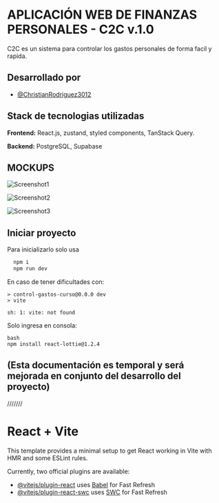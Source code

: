 
# APLICACIÓN WEB DE FINANZAS PERSONALES - C2C v.1.0

C2C es un sistema para controlar los gastos personales de forma facil y rapida.



## Desarrollado por

- [@ChristianRodriguez3012](https://www.instagram.com/lxrd_asde/)

## Stack de tecnologias utilizadas

**Frontend:** React.js, zustand, styled components, TanStack Query.

**Backend:** PostgreSQL, Supabase


## MOCKUPS
![Screenshot1](https://i.ibb.co/F3VVTv0/HGERTHDDFGG.png)

![Screenshot2](https://i.ibb.co/cDjwFzH/screencapture-127-0-0-1-5173-movimientos-2023-09-22-00-38-32.png)

![Screenshot3](https://i.ibb.co/tCqq9Kw/32shots-so.png)



## Iniciar proyecto

Para inicializarlo solo usa

```bash
  npm i
  npm run dev
```
En caso de tener dificultades con:

```
> control-gastos-curso@0.0.0 dev
> vite

sh: 1: vite: not found
```

Solo ingresa en consola:

```
bash
npm install react-lottie@1.2.4
```

## (Esta documentación es temporal y será mejorada en conjunto del desarrollo del proyecto)


///////

# React + Vite

This template provides a minimal setup to get React working in Vite with HMR and some ESLint rules.

Currently, two official plugins are available:

- [@vitejs/plugin-react](https://github.com/vitejs/vite-plugin-react/blob/main/packages/plugin-react/README.md) uses [Babel](https://babeljs.io/) for Fast Refresh
- [@vitejs/plugin-react-swc](https://github.com/vitejs/vite-plugin-react-swc) uses [SWC](https://swc.rs/) for Fast Refresh
